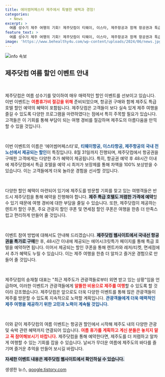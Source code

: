 ```yaml
---
title: 에어썸머페스타 제주에서 특별한 혜택과 경험!
categories:
  - News
excerpt: >
  여름 성수기 제주 여행의 기회! 제주닷컴이 티웨이, 이스타, 제주항공과 함께 항공권과 특급 호텔을 초특가로 제공합니다. 추가로 렌트카 및 관광지 할인 쿠폰도 제공하는 이번 에어썸머페스타를 놓치지 마세요!
feature_text: >
  여름 성수기 제주 여행의 기회! 제주닷컴이 티웨이, 이스타, 제주항공과 함께 항공권과 특급 호텔을 초특가로 제공합니다. 추가로 렌트카 및 관광지 할인 쿠폰도 제공하는 이번 에어썸머페스타를 놓치지 마세요!
image: 'https://www.behealthy4u.com/wp-content/uploads/2024/06/news.jpg'
---
```


<p><img src="https://www.behealthy4u.com/wp-content/uploads/2024/06/news.jpg" alt="info 속보" /></p>

<h2 data-ke-size="size26">제주닷컴 여름 할인 이벤트 안내</h2>

<p data-ke-size="size16">&nbsp;</p>

<p>제주닷컴은 여름 성수기를 맞이하여 매우 매력적인 할인 이벤트를 선보이고 있습니다. 이번 이벤트는 <b><span style="color: #ee2323;">여름휴가비 절감을 위해</span></b> 준비되었으며, 항공권 구매와 함께 제주도 특급 호텔 할인 예약의 혜택이 포함됩니다. 제주닷컴은 고객들이 보다 실속 있게 제주 여행을 즐길 수 있도록 다양한 프로그램을 마련하였다는 점에서 특히 주목할 필요가 있습니다. 고객들은 이 기회를 통해 부담이 되는 여행 경비를 절감하며 제주도의 아름다움을 만끽할 수 있을 것입니다.</p>

<p data-ke-size="size16">&nbsp;</p>

<p>이번 이벤트의 이름은 ‘에어썸머페스타’로, <b><span style="color: #1a5490;">티웨이항공, 이스타항공, 제주항공의 국내 전 노선에서 제공되는 할인</span></b>이 특징입니다. 8월 31일까지 진행되며, 제주닷컴에서 항공권을 구매한 고객에게는 다양한 추가 혜택이 제공됩니다. 특히, 항공권 예약 후 48시간 이내에 제주닷컴에서 특급 호텔을 예약 시 최저가 보장제를 통해 차액을 100% 보상받을 수 있습니다. 이는 고객들에게 더욱 놀라운 경험을 선사할 것입니다.</p>

<p data-ke-size="size16">&nbsp;</p>

<p>다양한 할인 혜택이 마련되어 있기에 제주도를 방문할 기회를 찾고 있는 여행객들은 반드시 제주닷컴을 통해 예약을 진행해야 합니다. <b><span style="background-color: #21538527;">제주 특급 호텔도 저렴한 가격에 예약</span></b>할 수 있기 때문에 여행 경비에 대한 부담을 줄일 수 있습니다. 또한, 제주닷컴이 제공하는 렌트카 할인 쿠폰, 주요 관광지 할인 쿠폰 및 면세점 할인 쿠폰은 여행을 한층 더 만족스럽고 편리하게 만들어 줄 것입니다.</p>

<p data-ke-size="size16">&nbsp;</p>

<p>이벤트 참여 방법에 대해서도 안내해 드리겠습니다. <b><span style="background-color: #21538527;">제주닷컴 웹사이트에서 국내선 항공권을 특가로 구매</span></b>한 후, 48시간 이내에 제공되는 에어시크릿특가 페이지를 통해 특급 호텔을 예약하면 됩니다. 이어서 제공되는 할인 쿠폰을 통해 렌트카와 레저/티켓, 면세점에서 추가 혜택도 누릴 수 있습니다. 이는 제주 여행을 한층 더 알차고 즐거운 경험으로 만들어 줄 것입니다.</p>

<p data-ke-size="size16">&nbsp;</p>

<p>제주닷컴의 송재철 대표는 "최근 제주도가 관광객들로부터 외면 받고 있는 상황"임을 언급하며, 이러한 이벤트가 관광객들에게 <b><span style="color: #ee2323;">알뜰한 비용으로 제주를 여행</span></b>할 수 있도록 할 것이라 강조했습니다. 제주닷컴은 앞으로도 더욱 다양한 이벤트를 통해 많은 관광객들이 제주를 방문할 수 있도록 지속적으로 노력할 계획입니다. <b><span style="color: #1a5490;">관광객들에게 더욱 매력적인 제주 여행을 제공하기 위한 고민과 노력이 계속될 것입니다.</span></b></p>

<p data-ke-size="size16">&nbsp;</p>

<p>이와 같이 제주닷컴의 여름 이벤트는 항공권 할인에서 시작해 제주도 내의 다양한 관광 및 숙박 관련 혜택까지 연결되어 있습니다. <b><span style="color: #ee2323;">여름 휴가를 계획하고 계신 분들은 놓치지 말고 꼭 참여해보시기 바랍니다.</span></b> 제주닷컴을 통해 예약한다면, 제주도를 더 저렴하고 알차게 여행할 수 있는 기회를 잡을 수 있습니다. 날씨가 무더운 여름에 제주도의 바다를 즐기며 즐거운 추억을 만들어 보시길 바랍니다. </p>

<p><b><span style="background-color: #21538527;">자세한 이벤트 내용은 제주닷컴 웹사이트에서 확인하실 수 있습니다.</span></b></p>
생생한 뉴스, <a href="https://qoogle.tistory.com" rel="dofollow">qoogle.tistory.com</a>


